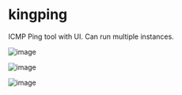 # kingping
ICMP Ping tool with UI. Can run multiple instances.


![image](https://github.com/user-attachments/assets/22d57b94-733a-4cfb-9707-518fffbe4c19)

![image](https://github.com/user-attachments/assets/a7168a00-61a1-4105-a2c1-f1d14e4f8688)

![image](https://github.com/user-attachments/assets/a77cf90c-8901-4c4a-99e6-4673e0f5ac77)

